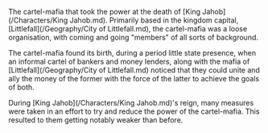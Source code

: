 The cartel-mafia that took the power at the death of [King Jahob](/Characters/King Jahob.md).
Primarily based in the kingdom capital, [Littlefall](/Geography/City of Littlefall.md), the cartel-mafia was a loose organisation, with coming and going "members" of all sorts of background.

The cartel-mafia found its birth, during a period little state presence, when an informal cartel of bankers and money lenders, along with the mafia of [Littlefall](/Geography/City of Littlefall.md) noticed that they could unite and ally the money of the former with the force of the latter to achieve the goals of both. 

During [King Jahob](/Characters/King Jahob.md)'s reign, many measures were taken in an effort to try and reduce the power of the cartel-mafia.
This resulted to them getting notably weaker than before.

